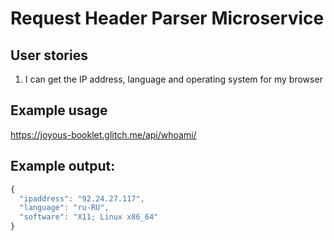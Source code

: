 # Request Header Parser Microservice

## User stories

1. I can get the IP address, language and operating system for my browser

## Example usage

<https://joyous-booklet.glitch.me/api/whoami/>

## Example output:

```javascript
{
  "ipaddress": "92.24.27.117",
  "language": "ru-RU",
  "software": "X11; Linux x86_64"
}
```

